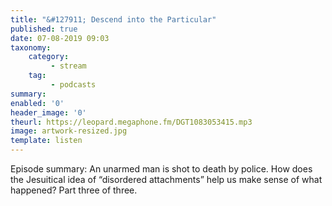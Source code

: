 ```yaml
---
title: "&#127911; Descend into the Particular"
published: true
date: 07-08-2019 09:03
taxonomy:
    category:
         - stream
    tag:
         - podcasts
summary:
enabled: '0'
header_image: '0'
theurl: https://leopard.megaphone.fm/DGT1083053415.mp3
image: artwork-resized.jpg
template: listen
---
```

 
Episode summary: An unarmed man is shot to death by police. How does the Jesuitical idea of “disordered attachments” help us make sense of what happened? Part three of three.
